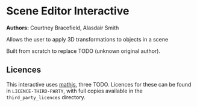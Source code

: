 # Scene Editor Interactive

**Authors:** Courtney Bracefield, Alasdair Smith

Allows the user to apply 3D transformations to objects in a scene

Built from scratch to replace TODO (unknown original author).

## Licences

This interactive uses [mathjs](https://github.com/josdejong/mathjs), three TODO.
Licences for these can be found in `LICENCE-THIRD-PARTY`, with full copies available in the `third_party_licences` directory.
